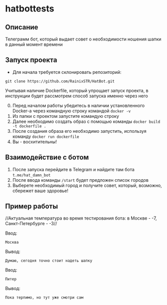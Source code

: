# hatbottests

## Описание
Телеграмм бот, который выдает совет о необходимости ношения шапки в данный момент времени

## Запуск проекта
- Для начала требуется склонировать репозиторий:

```git clone https://github.com/RainixSTR/HatBot.git```

Учитывая наличие Dockerfile, который упрощает запуск проекта, в инструкции будет рассмотрем способ запуска именно через него

0. Перед началом работы убедитесь в наличии установленного Docker-а через командную строку командой ```docker -v```
1. Из папки с проектом запустите командую строку
2. Далее необходимо создать образ с помощью команды ```docker build -t dockerfile .```
3. После создания образа его необходимо запустить, используя команду ```docker run dockerfile```
999. Вы - восхитительны!

## Взаимодействие с ботом
1. После запуска перейдите в Telegram и найдите там бота ```t.me/hat_damn_bot```
2. После ввода команды ```/start``` будет предложен список городов
3. Выберете необходимый город и получите совет, который, возможно, сбережет ваше здоровье!

## Пример работы
//Актуальная температура во время тестирования бота: в Москве - -7, Санкт-Петербурге - -3//

Ввод:

    Москва
    
Вывод:

    Думаю, сегодня точно стоит надеть шапку

Ввод:

    Питер
    
Вывод:

    Пока терпимо, но тут уже смотри сам
